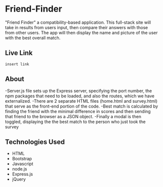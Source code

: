 # Friend-Finder
"Friend Finder" a compatibility-based application. This full-stack site will take in results from users input, then compare their answers with those from other users. The app will then display the name and picture of the user with the best overall match.

## Live Link
```
insert link
```

## About
-Server.js file sets up the Express server, specifying the port number, the npm packages that need to be loaded, and also the routes, which we have externalized.
-There are 2 separate HTML files (home.html and survey.html) that serve as the front-end portion of the code.
-Best match is calculated by finding the friend with the minimal difference in scores and then sending that friend to the browser as a JSON object.
-Finally a modal is then toggled, displaying the the best match to the person who just took the survey

## Technologies Used 
- HTML
- Bootstrap
- Javascript
- node.js
- Express.js
- jQuery


